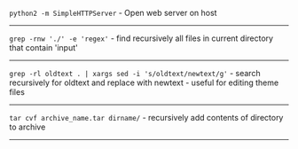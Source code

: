 `python2 -m SimpleHTTPServer` - Open web server on host
***
`grep -rnw './' -e 'regex'` - find recursively all files in current directory that contain 'input'
***
`grep -rl oldtext . | xargs sed -i 's/oldtext/newtext/g'` - search recursively for oldtext and replace with newtext - useful for editing theme files
***
`tar cvf archive_name.tar dirname/` - recursively add contents of directory to archive
***
